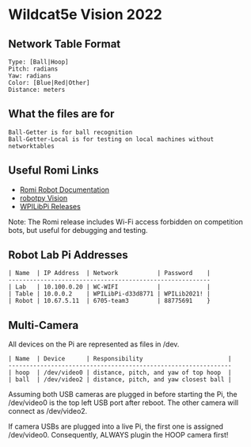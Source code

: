 Wildcat5e Vision 2022
=====================

Network Table Format
--------------------

    Type: [Ball|Hoop]
    Pitch: radians
    Yaw: radians
    Color: [Blue|Red|Other]
    Distance: meters

What the files are for
--------------------

    Ball-Getter is for ball recognition
    Ball-Getter-Local is for testing on local machines without networktables

Useful Romi Links
-----------------

* [Romi Robot Documentation](https://docs.wpilib.org/en/stable/docs/romi-robot)
* [robotpy Vision](https://robotpy.readthedocs.io/en/stable/vision/)
* [WPILibPi Releases](https://github.com/wpilibsuite/WPILibPi/releases)

Note: The Romi release includes Wi-Fi access forbidden on competition bots, but
useful for debugging and testing.

Robot Lab Pi Addresses
----------------------

    | Name  | IP Address  | Network           | Password    |
    ---------------------------------------------------------
    | Lab   | 10.100.0.20 | WC-WIFI           |             |
    | Table | 10.0.0.2    | WPILibPi-d33d8771 | WPILib2021! |
    | Robot | 10.67.5.11  | 6705-team3        | 88775691    }

Multi-Camera
------------

All devices on the Pi are represented as files in /dev.

    | Name  | Device      | Responsibility                        |
    ---------------------------------------------------------------
    | hoop  | /dev/video0 | distance, pitch, and yaw of top hoop  |
    | ball  | /dev/video2 | distance, pitch, and yaw closest ball |

Assuming both USB cameras are plugged in before starting the Pi, the /dev/video0
is the top left USB port after reboot. The other camera will connect as
/dev/video2.

If camera USBs are plugged into a live Pi, the first one is assigned
/dev/video0. Consequently, ALWAYS plugin the HOOP camera first!
